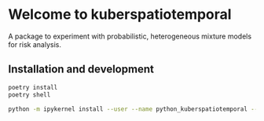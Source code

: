 # Welcome to kuberspatiotemporal

A package to experiment with probabilistic, heterogeneous mixture models for risk analysis.

## Installation and development

```sh
poetry install
poetry shell

python -m ipykernel install --user --name python_kuberspatiotemporal --display-name "Python3 (kuberspatiotemporal)"
```